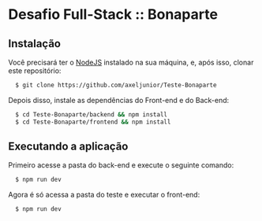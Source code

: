# Desafio Full-Stack :: Bonaparte

## Instalação
Você precisará ter o [NodeJS](https://nodejs.org) instalado na sua máquina, e, após isso, clonar este repositório:

```sh
  $ git clone https://github.com/axeljunior/Teste-Bonaparte
```

Depois disso, instale as dependências do Front-end e do Back-end:
```sh
  $ cd Teste-Bonaparte/backend && npm install
  $ cd Teste-Bonaparte/frontend && npm install
```

## Executando a aplicação

Primeiro acesse a pasta do back-end e execute o seguinte comando:
```sh
  $ npm run dev
```

Agora é só acessa a pasta do teste e executar o front-end:
```sh
  $ npm run dev
```
